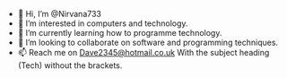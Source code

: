 - 👋 Hi, I’m @Nirvana733
- 👀 I’m interested in computers and technology.
- 🌱 I’m currently learning how to programme technology.
- 💞️ I’m looking to collaborate on software and programming techniques.
- 📫 Reach me on Dave2345@hotmail.co.uk With the subject heading (Tech) without the brackets.

<!---
Nirvana733/Nirvana733 is a ✨ special ✨ repository because its `README.md` (this file) appears on your GitHub profile.
You can click the Preview link to take a look at your changes.
--->

